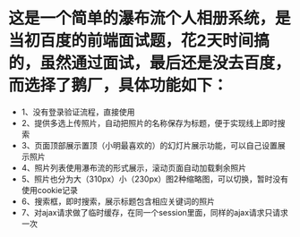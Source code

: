 这是一个简单的瀑布流个人相册系统，是当初百度的前端面试题，花2天时间搞的，虽然通过面试，最后还是没去百度，而选择了鹅厂，具体功能如下：
===
<ul>
	<li>1、没有登录验证流程，直接使用</li>
	<li>2、提供多选上传照片，自动把照片的名称保存为标题，便于实现线上即时搜索</li>
	<li>3、页面顶部展示置顶（小明最喜欢的）的幻灯片展示功能，可以自己设置展示照片</li>
	<li>4、照片列表使用瀑布流的形式展示，滚动页面自动加载剩余照片</li>
	<li>5、照片也分为大（310px）小（230px）图2种缩略图，可以切换，暂时没有使用cookie记录</li>
	<li>6、搜索框，即时搜索，展示标题包含相应关键词的照片</li>
	<li>7、对ajax请求做了临时缓存，在同一个session里面，同样的ajax请求只请求一次</li>
</ul>
